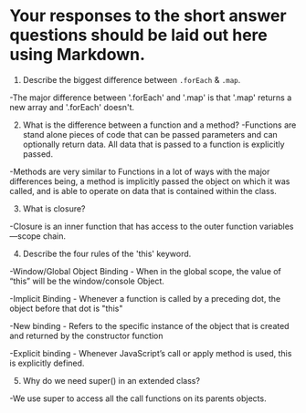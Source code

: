 # Your responses to the short answer questions should be laid out here using Markdown.
1. Describe the biggest difference between `.forEach` & `.map`.

-The major difference between '.forEach' and '.map' is that '.map' returns a new array and '.forEach' doesn't.

2. What is the difference between a function and a method?
-Functions are stand alone pieces of code that can be passed parameters and can optionally return data. All data that is passed to a function is explicitly passed.

-Methods are very similar to Functions in a lot of ways with the major differences being, a method is implicitly passed the object on which it was called, and is able to operate on data that is contained within the class.

3. What is closure?

-Closure is an inner function that has access to the outer function variables—scope chain.

4. Describe the four rules of the 'this' keyword.

-Window/Global Object Binding - When in the global scope, the value of “this” will be the window/console Object.

-Implicit Binding - Whenever a function is called by a preceding dot, the object before that dot is "this"

-New binding - Refers to the specific instance of the object that is created and returned by the constructor function

-Explicit binding - Whenever JavaScript’s call or apply method is used, this is explicitly defined.

5. Why do we need super() in an extended class?

-We use super to access all the call functions on its parents objects.

